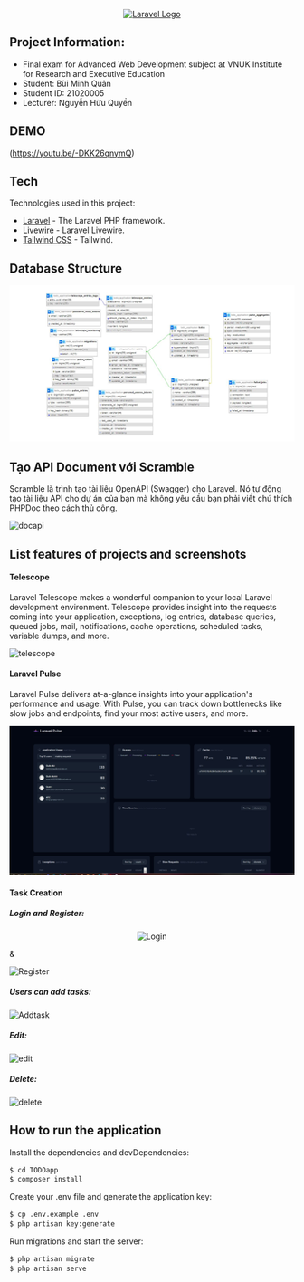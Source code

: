 <p align="center"><a href="https://laravel.com" target="_blank"><img src="https://raw.githubusercontent.com/laravel/art/master/logo-lockup/5%20SVG/2%20CMYK/1%20Full%20Color/laravel-logolockup-cmyk-red.svg" width="400" alt="Laravel Logo"></a></p>

## Project Information:
- Final exam for Advanced Web Development subject at VNUK Institute for Research and Executive Education
- Student: Bùi Minh Quân
- Student ID: 21020005
- Lecturer: Nguyễn Hữu Quyền

## DEMO

(https://youtu.be/-DKK26qnymQ)

## Tech

Technologies used in this project:

- [Laravel](https://github.com/laravel/laravel) - The Laravel PHP framework.
- [Livewire](https://github.com/livewire/livewire) - Laravel Livewire.
- [Tailwind CSS](https://github.com/tailwindlabs/tailwindcss) - Tailwind.

## Database Structure

<p align="center">

![Alt text](db-1.JPG)

</p>

## Tạo API Document với Scramble

Scramble là trình tạo tài liệu OpenAPI (Swagger) cho Laravel. Nó tự động tạo tài liệu API cho dự án của bạn mà không yêu cầu bạn phải viết chú thích PHPDoc theo cách thủ công.

<p align="center">

![docapi](https://github.com/WuanBui/Todo-Application-with-Authentication/assets/118819560/93997b08-b7c3-4b3d-b930-7c1f5d1487c4)


</p>

## List features of projects and screenshots

#### Telescope

Laravel Telescope makes a wonderful companion to your local Laravel development environment. Telescope provides insight into the requests coming into your application, exceptions, log entries, database queries, queued jobs, mail, notifications, cache operations, scheduled tasks, variable dumps, and more.

<p align="center">
  
![telescope](https://github.com/WuanBui/Todo-Application-with-Authentication/assets/118819560/a2f1622b-4446-481d-a4e3-52647af74abe)


</p>

#### Laravel Pulse

Laravel Pulse delivers at-a-glance insights into your application's performance and usage. With Pulse, you can track down bottlenecks like slow jobs and endpoints, find your most active users, and more.

<p align="center">

![Alt text](Capture.JPG)

</p>

#### Task Creation

##### Login and Register:

<p align="center"
  
![Login](https://github.com/WuanBui/Todo-Application-with-Authentication/assets/118819560/bd543501-07c5-4ae3-b5bd-2349bf7c8de4)

&

![Register](https://github.com/WuanBui/Todo-Application-with-Authentication/assets/118819560/057f75a5-74f0-4da9-94d9-69b2661cb088)


</p>

##### Users can add tasks:

<p align="center">

![Addtask](https://github.com/WuanBui/Todo-Application-with-Authentication/assets/118819560/743ab2d1-5b82-4a4b-80e6-426b6a33840e)

</p>

##### Edit:

<p align="center">

![edit](https://github.com/WuanBui/Todo-Application-with-Authentication/assets/118819560/4b8d11a4-2883-4616-b1b3-9e0cf5a226a1)


</p>

##### Delete:

<p align="center">

![delete](https://github.com/WuanBui/Todo-Application-with-Authentication/assets/118819560/77a488b3-f7a6-4939-8970-06ffd90b6811)


</p>

## How to run the application

Install the dependencies and devDependencies:

```sh
$ cd TODOapp
$ composer install
```

Create your .env file and generate the application key:

```sh
$ cp .env.example .env
$ php artisan key:generate
```

Run migrations and start the server:

```sh
$ php artisan migrate
$ php artisan serve
```
